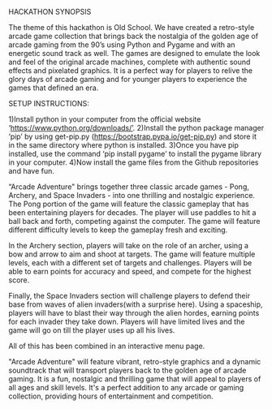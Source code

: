 HACKATHON SYNOPSIS

The theme of this hackathon is Old School. We have created a retro-style arcade game collection that brings back the nostalgia of the golden age of arcade gaming from the 90’s using Python and Pygame and with an energetic sound track as well. The games are designed to emulate the look and feel of the original arcade machines, complete with authentic sound effects and pixelated graphics. 
It is a perfect way for players to relive the glory days of arcade gaming and for younger players to experience the games that defined an era.

SETUP INSTRUCTIONS:

1)Install python in your computer from the official website ‘https://www.python.org/downloads/’.
2)Install the python package manager ‘pip’ by using get-pip.py (https://bootstrap.pypa.io/get-pip.py)  and store it in the same directory where python is installed.
3)Once you have pip installed, use the command ‘pip install pygame’ to install the pygame library in your computer.
4)Now install the game files from the Github repositories and have fun.

“Arcade Adventure" brings together three classic arcade games - Pong, Archery, and Space Invaders - into one thrilling and nostalgic experience. The Pong portion of the game will feature the classic gameplay that has been entertaining players for decades. The player will use paddles to hit a ball back and forth, competing against the computer. The game will feature different difficulty levels to keep the gameplay fresh and exciting. 

In the Archery section, players will take on the role of an archer, using a bow and arrow to aim and shoot at targets. The game will feature multiple levels, each with a different set of targets and challenges. Players will be able to earn points for accuracy and speed, and compete for the highest score. 

Finally, the Space Invaders section will challenge players to defend their base from waves of alien invaders(with a surprise here). Using a spaceship, players will have to blast their way through the alien hordes, earning points for each invader they take down. Players will have limited lives and the game will go on till the player uses up all his lives.

All of this has been combined in an interactive menu page.

 "Arcade Adventure" will feature vibrant, retro-style graphics and a dynamic soundtrack that will transport players back to the golden age of arcade gaming. It is a fun, nostalgic and thrilling game that will appeal to players of all ages and skill levels. It's a perfect addition to any arcade or gaming collection, providing hours of entertainment and competition.
